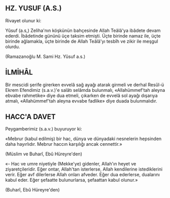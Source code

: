 ## HZ. YUSUF (A.S.)

Rivayet olunur ki:

Yûsuf (a.s,) Zeliha'nın köşkünün bahçe­sinde Allah Teâlâ'ya ibâdete devam ederdi. İbâdetinde gününü üçe taksim etmişti. Üçte birinde namaz ile, üçte birinde ağlamakla, üç­te birinde de Allah Teâlâ'yı tesbîh ve zikir ile meşgul olurdu.

(Ramazanoğlu M. Sami Hz. Yûsuf a.s.)

## İLMİHÂL

Bir mescidi şerife girerken evvelâ sağ ayağı atarak girmeli ve derhal Resûl-ü Ekrem Efendimiz (s.a.v.)'e salâtı selâmda bulunmalı, «Allahümmef'tah aleyna ebvabe rahmetike» diye dua etmeli, çıkarken de evvelâ sol ayağı dışarıya atmalı, «Allahümmef'tah aleyna evvabe fadlike» diye duada bulunmalıdır.

## HACC'A DAVET

Peygamberimiz (s.a.v.) buyuruyor ki:

«Mebrur (kabul edilmiş) bir hac, dünya ve dünyadaki nesnelerin hepsinden daha hayırlı­dır. Mebrur haccın karşılığı ancak cennettir.»

(Müslim ve Buharî, Ebû Hüreyre'den)

«- Hac ve umre niyetiyle (Mekke'ye) gi­denler, Allah'ın heyet ve ziyaretçileridir. Eğer ontar, Allah'tan isterlerse, Allah kendilerine istediklerini verir. Eğer avf dilerlerse Allah on­ları afveder. Eğer dua ederlerse, dualarını ka­bul eder. Eğer şefaatte bulunurlarsa, şefaattan kabul olunur.»

(Buharî, Ebû Hüreyre'den)
